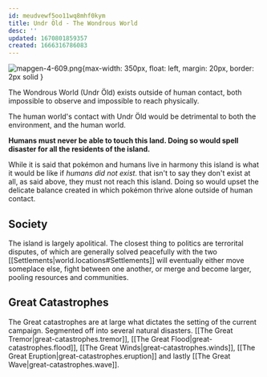 ```yaml
---
id: meudvewf5oo11wq8mhf0kym
title: Undr Öld - The Wondrous World
desc: ''
updated: 1670801859357
created: 1666316786083
---
```

![mapgen-4-609.png](assets/mapgen-4-609.png){max-width: 350px, float: left, margin: 20px, border: 2px solid }


The Wondrous World (Undr Öld) exists outside of human contact, both impossible to observe and impossible to reach physically.

The human world's contact with Undr Öld would be detrimental to both the environment, and the human world. 

**Humans must never be able to touch this land. Doing so would spell disaster for all the residents of the island.**

While it is said that pokémon and humans live in harmony this island is what it would be like if *humans did not exist*. that isn't to say they don't exist at all, as said above, they must not reach this island. Doing so would upset the delicate balance created in which pokémon thrive alone outside of human contact.

## Society
The island is largely apolitical. The closest thing to politics are terrorital disputes, of which are generally solved peacefully with the two [[Settlements|world.locations#Settlements]] will eventually either move someplace else, fight between one another, or merge and become larger, pooling resources and communities.

## Great Catastrophes
The Great catastrophes are at large what dictates the setting of the current campaign. Segmented off into several natural disasters. [[The Great Tremor|great-catastrophes.tremor]], [[The Great Flood|great-catastrophes.flood]], [[The Great Winds|great-catastrophes.winds]], [[The Great Eruption|great-catastrophes.eruption]] and lastly [[The Great Wave|great-catastrophes.wave]].
